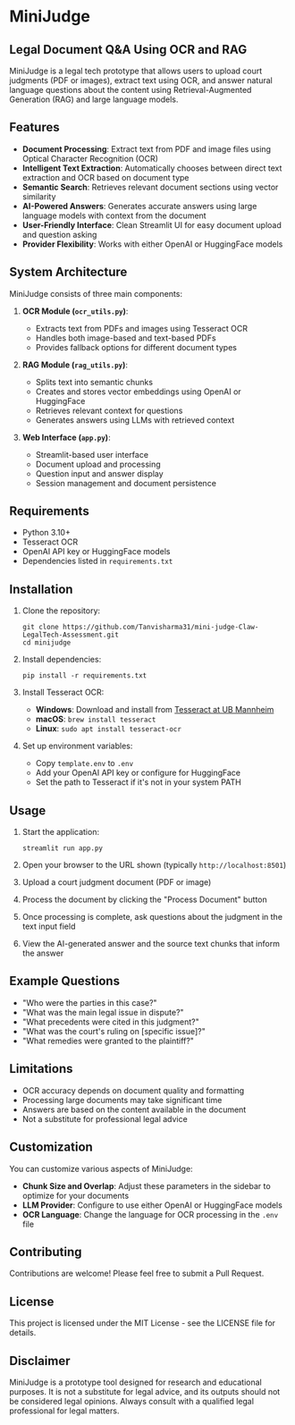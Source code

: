 # MiniJudge

## Legal Document Q&A Using OCR and RAG

MiniJudge is a legal tech prototype that allows users to upload court judgments (PDF or images), extract text using OCR, and answer natural language questions about the content using Retrieval-Augmented Generation (RAG) and large language models.

## Features

- **Document Processing**: Extract text from PDF and image files using Optical Character Recognition (OCR)
- **Intelligent Text Extraction**: Automatically chooses between direct text extraction and OCR based on document type
- **Semantic Search**: Retrieves relevant document sections using vector similarity
- **AI-Powered Answers**: Generates accurate answers using large language models with context from the document
- **User-Friendly Interface**: Clean Streamlit UI for easy document upload and question asking
- **Provider Flexibility**: Works with either OpenAI or HuggingFace models

## System Architecture

MiniJudge consists of three main components:

1. **OCR Module (`ocr_utils.py`)**: 
   - Extracts text from PDFs and images using Tesseract OCR
   - Handles both image-based and text-based PDFs
   - Provides fallback options for different document types

2. **RAG Module (`rag_utils.py`)**: 
   - Splits text into semantic chunks
   - Creates and stores vector embeddings using OpenAI or HuggingFace
   - Retrieves relevant context for questions
   - Generates answers using LLMs with retrieved context

3. **Web Interface (`app.py`)**: 
   - Streamlit-based user interface
   - Document upload and processing
   - Question input and answer display
   - Session management and document persistence

## Requirements

- Python 3.10+
- Tesseract OCR
- OpenAI API key or HuggingFace models
- Dependencies listed in `requirements.txt`

## Installation

1. Clone the repository:
   ```
   git clone https://github.com/Tanvisharma31/mini-judge-Claw-LegalTech-Assessment.git
   cd minijudge
   ```

2. Install dependencies:
   ```
   pip install -r requirements.txt
   ```

3. Install Tesseract OCR:
   - **Windows**: Download and install from [Tesseract at UB Mannheim](https://github.com/UB-Mannheim/tesseract/wiki)
   - **macOS**: `brew install tesseract`
   - **Linux**: `sudo apt install tesseract-ocr`

4. Set up environment variables:
   - Copy `template.env` to `.env`
   - Add your OpenAI API key or configure for HuggingFace
   - Set the path to Tesseract if it's not in your system PATH

## Usage

1. Start the application:
   ```
   streamlit run app.py
   ```

2. Open your browser to the URL shown (typically `http://localhost:8501`)

3. Upload a court judgment document (PDF or image)

4. Process the document by clicking the "Process Document" button

5. Once processing is complete, ask questions about the judgment in the text input field

6. View the AI-generated answer and the source text chunks that inform the answer

## Example Questions

- "Who were the parties in this case?"
- "What was the main legal issue in dispute?"
- "What precedents were cited in this judgment?"
- "What was the court's ruling on [specific issue]?"
- "What remedies were granted to the plaintiff?"

## Limitations

- OCR accuracy depends on document quality and formatting
- Processing large documents may take significant time
- Answers are based on the content available in the document
- Not a substitute for professional legal advice

## Customization

You can customize various aspects of MiniJudge:

- **Chunk Size and Overlap**: Adjust these parameters in the sidebar to optimize for your documents
- **LLM Provider**: Configure to use either OpenAI or HuggingFace models
- **OCR Language**: Change the language for OCR processing in the `.env` file

## Contributing

Contributions are welcome! Please feel free to submit a Pull Request.

## License

This project is licensed under the MIT License - see the LICENSE file for details.

## Disclaimer

MiniJudge is a prototype tool designed for research and educational purposes. It is not a substitute for legal advice, and its outputs should not be considered legal opinions. Always consult with a qualified legal professional for legal matters.